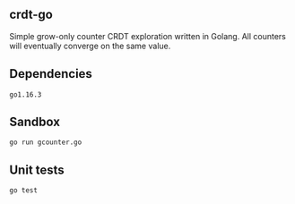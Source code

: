 crdt-go
-----

Simple grow-only counter CRDT exploration written in Golang. All counters will eventually converge on the same value.

## Dependencies
```
go1.16.3
```

## Sandbox
```
go run gcounter.go
```

## Unit tests
```
go test
```
